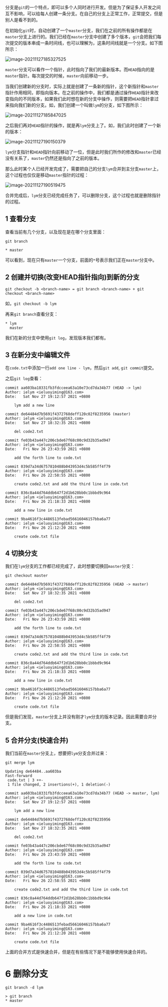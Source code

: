 分支是`git`的一个特点，即可以多个人同时进行开发。但是为了保证多人开发之间互不影响，可以给每人创建一条分支。在自己的分支上正常工作，正常提交，但是别人是看不到的。

在初始化`git`时，自动创建了一个`master`分支，我们在之前的所有操作都是在`master`分支上进行的。我们已经在`master`分支中创建了多个版本，`git`会把我们每次提交的版本串成一条时间线，也可以理解为，这条时间线就是一个分支。如下图所示：

![image-20211127185327525](./imgs/image-20211127185327525.png)

`master`分支可以看作一个指针，此时指向了我们的最新版本。而`HEAD`指向的是`master`指针。每次提交的时候，`master`向前移动一步。



当我们创建新的分支时，实际上就是创建了一条新的指针，这个新指针和`master`指针作用相同，即指向版本。在之前的操作中，我们都是通过操作`HEAD`指针来改变指向的不同版本，如果我们此时想在新的分支中操作，则需要把`HEAD`指针拿过来指向我们新的分支。如，我们创建一个叫做`lym`的分支，如下图所示：

![image-20211127185847025](./imgs/image-20211127185847025.png)

之后我们再对`HEAD`指针的操作，就是再`lym`分支上了。如，我们此时创建了一个新的版本：

![image-20211127190150379](./imgs/image-20211127190150379.png)

`lym`分支指针和`HEAD`指针向前移动了一位，但是此时我们所作的修改和`master`已经没有关系了，`master`仍然还是指向了之前的版本。



那么此时某个人已经开发完成了，需要把自己的分支`lym`合并到主分支`master`上，这个过程也仅仅是移动`master`指针的过程：

![image-20211127190519475](./imgs/image-20211127190519475.png)

合并完成后，`lym`分支已经完成任务了，可以删除分支，这个过程也就是删除指针的过程。



## 1 查看分支

查看当前有几个分支，以及现在是在哪个分支里面：

```
git branch
```

```
* master
```

可以看到，现在只有`master`一个分支，前面的`*`号表示我们正在`master`分支中。

## 2 创建并切换(改变HEAD指针指向)到新的分支

```
git checkout -b <branch-name> = git branch <branch-name> + git checkout <branch-name>
```

如，`git checkout -b lym`

再来`git branch`查看分支：

```
* lym
  master
```

我们在新的分支中使用`git log`，发现版本我们都有。

## 3 在新分支中编辑文件

在`code.txt`中添加一行`add one line - lym`，然后`git add`, `git commit`提交。

之后`git log`查看：

```
commit aa603ba18331fb3fdcceea63a10e73cd7da34b77 (HEAD -> lym)
Author: ielym <ieluoyiming@163.com>
Date:   Sat Nov 27 19:12:57 2021 +0800

    lym add a new line

commit de64484d7b5691f4372768deff120c02f8235956 (master)
Author: ielym <ieluoyiming@163.com>
Date:   Sat Nov 27 18:32:35 2021 +0800

    del code2.txt

commit fe03b43a447c206cbde67f68c00c9d32b35ad947
Author: ielym <ieluoyiming@163.com>
Date:   Fri Nov 26 23:43:59 2021 +0800

    add the forth line to code.txt

commit 039d7a34d6757810488b043953d4c5b585ff4f79
Author: ielym <ieluoyiming@163.com>
Date:   Fri Nov 26 22:58:55 2021 +0800

    create code2.txt and add the third line in code.txt

commit 836c8a44d764ddb647f2d1b628bb0c1bbbd9c964
Author: ielym <ieluoyiming@163.com>
Date:   Fri Nov 26 21:18:33 2021 +0800

    add a new line in code.txt

commit 9ba4616f3c4486513febad56616046157bba6a77
Author: ielym <ieluoyiming@163.com>
Date:   Fri Nov 26 21:12:20 2021 +0800

    create code.txt file
```

##  4 切换分支

我们在`lym`分支的工作都已经完成了，此时想要切换回`master`分支：

```
git checkout master
```

```
commit de64484d7b5691f4372768deff120c02f8235956 (HEAD -> master)
Author: ielym <ieluoyiming@163.com>
Date:   Sat Nov 27 18:32:35 2021 +0800

    del code2.txt

commit fe03b43a447c206cbde67f68c00c9d32b35ad947
Author: ielym <ieluoyiming@163.com>
Date:   Fri Nov 26 23:43:59 2021 +0800

    add the forth line to code.txt

commit 039d7a34d6757810488b043953d4c5b585ff4f79
Author: ielym <ieluoyiming@163.com>
Date:   Fri Nov 26 22:58:55 2021 +0800

    create code2.txt and add the third line in code.txt

commit 836c8a44d764ddb647f2d1b628bb0c1bbbd9c964
Author: ielym <ieluoyiming@163.com>
Date:   Fri Nov 26 21:18:33 2021 +0800

    add a new line in code.txt

commit 9ba4616f3c4486513febad56616046157bba6a77
Author: ielym <ieluoyiming@163.com>
Date:   Fri Nov 26 21:12:20 2021 +0800

    create code.txt file
```

但是我们发现，`master`分支上并没有刚才`lym`分支的版本记录。因此需要合并分支。

## 5 合并分支(快速合并)

我们当前在`master`分支上，想要把`lym`分支合并过来：

```
git merge lym
```

```
Updating de64484..aa603ba
Fast-forward
 code.txt | 3 ++-
 1 file changed, 2 insertions(+), 1 deletion(-)
```

```
commit aa603ba18331fb3fdcceea63a10e73cd7da34b77 (HEAD -> master, lym)
Author: ielym <ieluoyiming@163.com>
Date:   Sat Nov 27 19:12:57 2021 +0800

    lym add a new line

commit de64484d7b5691f4372768deff120c02f8235956
Author: ielym <ieluoyiming@163.com>
Date:   Sat Nov 27 18:32:35 2021 +0800

    del code2.txt

commit fe03b43a447c206cbde67f68c00c9d32b35ad947
Author: ielym <ieluoyiming@163.com>
Date:   Fri Nov 26 23:43:59 2021 +0800

    add the forth line to code.txt

commit 039d7a34d6757810488b043953d4c5b585ff4f79
Author: ielym <ieluoyiming@163.com>
Date:   Fri Nov 26 22:58:55 2021 +0800

    create code2.txt and add the third line in code.txt

commit 836c8a44d764ddb647f2d1b628bb0c1bbbd9c964
Author: ielym <ieluoyiming@163.com>
Date:   Fri Nov 26 21:18:33 2021 +0800

    add a new line in code.txt

commit 9ba4616f3c4486513febad56616046157bba6a77
Author: ielym <ieluoyiming@163.com>
Date:   Fri Nov 26 21:12:20 2021 +0800

    create code.txt file
```

上面的合并方式是快速合并，但是在有些情况下是不能够使用快速合并的。

# 6 删除分支

```
git branch -d lym
```

```
> git branch
* master
```

